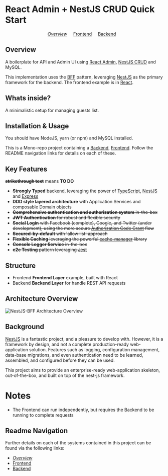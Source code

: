 # React Admin + NestJS CRUD Quick Start

<p align="center">
  <i><a href="README.md">Overview</a></i>
  &nbsp;&nbsp;&nbsp;
	<a href="admin-ui/README.md">Frontend</a>
  &nbsp;&nbsp;&nbsp;
	<a href="api/README.md">Backend</a>
  &nbsp;&nbsp;&nbsp;
</p>

## Overview

A boilerplate for API and Admin UI using [React Admin](https://github.com/marmelab/react-admin), [NestJS CRUD](https://github.com/nestjsx/crud) and MySQL.

This implementation uses the [BFF](https://samnewman.io/patterns/architectural/bff/) pattern, leveraging [NestJS](https://nestjs.com/) as the primary framework for the backend. The frontend example is in [React](https://reactjs.org/).

## Whats inside?

A minimalistic setup for managing guests list.

## Installation & Usage
You should have NodeJS, yarn (or npm) and MySQL installed. 

This is a Mono-repo project containing a [Backend](api/README.md), [Frontend](admin-ui/README.md). Follow the README navigation links for details on each of these.

## Key Features

**~~strikethrough text~~** means **TO DO**
- **Strongly Typed** backend, leveraging the power of [TypeScript](https://www.typescriptlang.org/), [NestJS](https://nestjs.com/) and [Express](https://expressjs.com/)
- **DDD style layered architecture** with Application Services and composable Domain objects
- ~~**Comprehensive authentication and authorization system** in-the-box~~
- ~~**JWT Authentication** for robust and flexible security~~
- ~~**Social Login** with Facebook (complete), Google, and Twitter (under development), using the more secure [Authorization Code Grant](https://www.oauth.com/oauth2-servers/server-side-apps/authorization-code/) flow~~
- ~~**Secured-by-default** with 'allow list' approach~~
- ~~**Flexible Caching** leveraging the powerful [cache-manager](https://www.npmjs.com/package/cache-manager) library~~
- ~~**Console Logger Service** in-the-box~~
- ~~**e2e Testing** pattern leveraging [Jest](https://jestjs.io/)~~

## Structure

- Frontend **Frontend Layer** example, built with React
- Backend **Backend Layer** for handle REST API requests

## Architecture Overview

![NestJS-BFF Architecture Overview](docs/images/NestJS-BFF-ArchitectureOverview.png 'NestJS-BFF Architecture Overview')

## Background

[NestJS](https://nestjs.com/) is a fantastic project, and a pleasure to develop with. However, it is a framework by design, and not a complete production-ready web-application solution. Features such as logging, configuration management, data-base migrations, and even authentication need to be learned, assembled, and configured before they can be used.

This project aims to provide an enterprise-ready web-application skeleton, out-of-the-box, and built on top of the nest-js framework.

# Notes
- The Frontend can run independently, but requires the Backend to be running to complete requests

## Readme Navigation

Further details on each of the systems contained in this project can be found via the following links:

- _[Overview](README.md)_
- [Frontend](admin-ui/README.md)
- [Backend](api/README.md)
